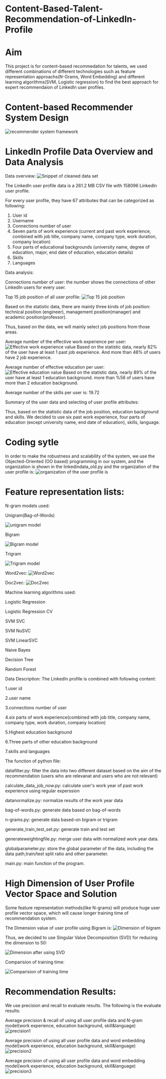 # Content-Based-Talent-Recommendation-of-LinkedIn-Profile

# Aim
This project is for content-based recommedation for talents, we used different combinations of different technologies such as feature representation approachs(N-Grams, Word Embedding) and different learning algorithms(SVM, Logistic regression) to find the best approach for expert recommendaion of LinkedIn user profiles.

# Content-based Recommender System Design
![recommender system framework](https://github.com/YuzhouPeng/images/blob/master/content-based%20recommender%20system%20design.png)


# LinkedIn Profile Data Overview and Data Analysis

Data overview:
![Snippet of cleaned data set](https://github.com/YuzhouPeng/images/blob/master/cleaneduserdata.png)

The LinkedIn user profile data is a 261.2 MB CSV file with 158096 LinkedIn user profile. 

For every user profile, they have 67 attributes that can be categorized as following:
1. User id
2. Username
3. Connections number of user
4. Seven parts of work experience (current and past work experience, combined
with job title, company name, company type, work duration, company location)
5. Four parts of educational backgrounds (university name, degree of education,
major, end date of education, education details) 
6. Skills
7. Languages

Data analysis:

Connections number of user: the number shows the connections of other LinkedIn users for every user.


Top 15 job position of all user profile:
![Top 15 job position](https://github.com/YuzhouPeng/images/blob/master/top15%20job%20position.png)

Based on the statistic data, there are mainly three kinds of job position: technical position (engineer), management position(manager) and academic position(professor).

Thus, based on the data, we will mainly select job positions from those areas.

Average number of the effective work experience per user:
![Effective work experience value](https://github.com/YuzhouPeng/images/blob/master/number%20of%20effective%20value%20in%20work%20experience.png)
Based on the statistic data, nearly 82% of the user have at least 1 past job experience. And more than 48% of users have 2 job experience. 

Average number of effective education per user:
![Effective education value](https://github.com/YuzhouPeng/images/blob/master/num%20of%20value%20in%20edu.png)
Based on the statistic data, nearly 89% of the user have at least 1 education background. more than %56 of users have more than 2 education background.

Average number of the skills per user is: 19.72

Summary of the user data and selecting of user profile attributes:

Thus, based on the statistic data of the job position, education background and skills. We decided to use six past work experience, four parts of education (except university name, end date of education), skills, language.

# Coding sytle
In order to make the robustness and scalability of the system, we use the Objected-Oriented (OO based) programming in our system, and the organization is shown in the linkedindata_old.py and the organization of the user profile is:
![organization of the user profile is](https://github.com/YuzhouPeng/images/blob/master/organization%20of%20user%20profile%20class.png)





# Feature representation lists:

N-gram models used:

Unigram(Bag-of-Words)

![unigram model](https://github.com/YuzhouPeng/images/blob/master/unigram.png)

Bigram

![Bigram model](https://github.com/YuzhouPeng/images/blob/master/bigram.png)

Trigram

![Trigram model](https://github.com/YuzhouPeng/images/blob/master/trigram.png)

Word2vec:
![Word2vec](https://github.com/YuzhouPeng/images/blob/master/word2vec.png)

Doc2vec:
![Doc2vec](https://github.com/YuzhouPeng/images/blob/master/doc2vec.png)

Machine learning algorithms used:

Logistic Regression

Logistic Regression CV

SVM SVC

SVM NuSVC

SVM LinearSVC

Naive Bayes

Decision Tree

Random Forest


Data Description:
The LinkedIn profile is combined with following content:

1.user id

2.user name 

3.connections number of user 

4.six parts of work experience(combined with job title, company name, company type, work duration, company location) 

5.Highest education background 

6.Three parts of other education background

7.skills and languages



The function of python file:

datafilter.py: filter the data into two different dataset based on the aim of the recommendation (users who are relevanat and users who are not relevant)

calculate_data_job_now.py: calculate user's work year of past work experience using regular experssion

datanormalize.py: normalize results of the work year data

bag-of-words.py: generate data based on bag-of-words

n-grams.py: generate data based-on bigram or trigram

generate_train_test_set.py: generate train and test set

generateweightingfile.py: merge user data with normalized work year data.

globalparameter.py: store the global parameter of the data, including the data path,train/test split ratio and other parameter.

main.py: main function of the program.


# High Dimension of User Profile Vector Space and Solution

Some feature representation methods(like N-grams) will produce huge user profile vector space, which will cause longer training time of recommendation system.

The Dimension value of user profile using Bigram is:
![Dimension of bigram](https://github.com/YuzhouPeng/images/blob/master/Dimension%20value%20of%20generated%20feature%20vectors%20by%20Bigram%20.png)

Thus, we decided to use Singular Value Decomposition (SVD) for reducing the dimension to 50:

![Dimension after using SVD](https://github.com/YuzhouPeng/images/blob/master/Dimension%20value%20of%20generated%20feature%20vectors%20by%20Bigram.png)

Comparision of training time:

![Comparision of training time](https://github.com/YuzhouPeng/images/blob/master/Training%20time%20of%20different%20learning%20algorithms%20with%20original%20data%20and%20reduced%20dimension%20data.png)




# Recommendation Results:

We use precision and recall to evaluate results. The following is the evaluate results:

Average precision & recall of using all user profile data and N-gram model(work experience, education background, skill&language)
![precision1](https://github.com/YuzhouPeng/images/blob/master/Average%20precision%20for%20all%20job%20positions%20of%20using%20all%20data.png)

Average precision of using all user profile data and word embedding model(work experience, education background, skill&language)
![precision2](https://github.com/YuzhouPeng/images/blob/master/Word%20embedding%20approaches%20with%20highest%20precision%20for%20every%20job%20position.png)

Average precision of using all user profile data and word embedding model(work experience, education background, skill&language)
![precision3](https://github.com/YuzhouPeng/images/blob/master/Document%20embedding%20approaches%20with%20highest%20precision%20for%20every%20job%20position.png)

